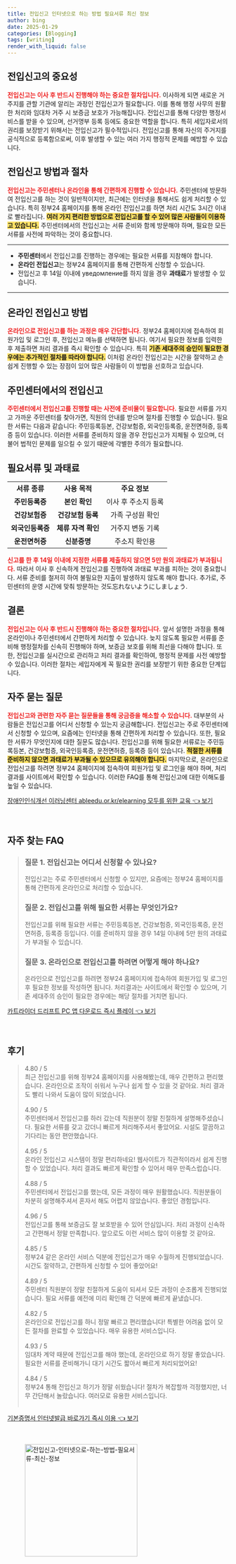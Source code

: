 ```yaml
---
title: 전입신고 인터넷으로 하는 방법 필요서류 최신 정보
author: bing
date: 2025-01-29
categories: [Blogging]
tags: [writing]
render_with_liquid: false
---
```



<h2 id='전입신고의 중요성'>전입신고의 중요성</h2>

<p><b><span style="color: #ee2323;">전입신고는 이사 후 반드시 진행해야 하는 중요한 절차입니다.</span></b> 이사하게 되면 새로운 거주지를 관할 기관에 알리는 과정인 전입신고가 필요합니다. 이를 통해 행정 사무의 원활한 처리와 임대차 거주 시 보증금 보호가 가능해집니다. 전입신고를 통해 다양한 행정서비스를 받을 수 있으며, 선거명부 등록 등에도 중요한 역할을 합니다. 특히 세입자로서의 권리를 보장받기 위해서는 전입신고가 필수적입니다. 전입신고를 통해 자신의 주거지를 공식적으로 등록함으로써, 이후 발생할 수 있는 여러 가지 행정적 문제를 예방할 수 있습니다.</p>

<h2 id='전입신고 방법과 절차'>전입신고 방법과 절차</h2>

<p><b><span style="color: #ee2323;">전입신고는 주민센터나 온라인을 통해 간편하게 진행할 수 있습니다.</span></b> 주민센터에 방문하여 전입신고를 하는 것이 일반적이지만, 최근에는 인터넷을 통해서도 쉽게 처리할 수 있습니다. 특히 정부24 홈페이지를 통해 온라인 전입신고를 하면 처리 시간도 3시간 이내로 빨라집니다. <b><span style="background-color: #ffe066;">여러 가지 편리한 방법으로 전입신고를 할 수 있어 많은 사람들이 이용하고 있습니다.</span></b> 주민센터에서의 전입신고는 서류 준비와 함께 방문해야 하며, 필요한 모든 서류를 사전에 파악하는 것이 중요합니다.</p>

<hr />

<ul>
    <li><b>주민센터</b>에서 전입신고를 진행하는 경우에는 필요한 서류를 지참해야 합니다.</li>
    <li><b>온라인 전입신고</b>는 정부24 홈페이지를 통해 간편하게 신청할 수 있습니다.</li>
    <li>전입신고 후 14일 이내에 уведомление를 하지 않을 경우 <b>과태료</b>가 발생할 수 있습니다.</li>
</ul>

<hr />

<h2 id='온라인 전입신고 방법'>온라인 전입신고 방법</h2>

<p><b><span style="color: #ee2323;">온라인으로 전입신고를 하는 과정은 매우 간단합니다.</span></b> 정부24 홈페이지에 접속하여 회원가입 및 로그인 후, 전입신고 메뉴를 선택하면 됩니다. 여기서 필요한 정보를 입력한 후 제출하면 처리 결과를 즉시 확인할 수 있습니다. 특히 <b><span style="background-color: #ffe066;">기존 세대주의 승인이 필요한 경우에는 추가적인 절차를 따라야 합니다.</span></b> 이처럼 온라인 전입신고는 시간을 절약하고 손쉽게 진행할 수 있는 장점이 있어 많은 사람들이 이 방법을 선호하고 있습니다.</p>

<h2 id='주민센터에서의 전입신고'>주민센터에서의 전입신고</h2>

<p><b><span style="color: #ee2323;">주민센터에서 전입신고를 진행할 때는 사전에 준비물이 필요합니다.</span></b> 필요한 서류를 가지고 가까운 주민센터를 찾아가면, 직원의 안내를 받으며 절차를 진행할 수 있습니다. 필요한 서류는 다음과 같습니다: 주민등록등본, 건강보험증, 외국인등록증, 운전면허증, 등록증 등이 있습니다. 이러한 서류를 준비하지 않을 경우 전입신고가 지체될 수 있으며, 더불어 법적인 문제를 일으킬 수 있기 때문에 각별한 주의가 필요합니다.</p>

<h2 id='필요서류 및 과태료'>필요서류 및 과태료</h2>

<table>
    <tr>
        <td style="text-align: center; height: 17px;"><b>서류 종류</b></td>
        <td style="text-align: center; height: 17px;"><b>사용 목적</b></td>
        <td style="text-align: center; height: 17px;"><b>주요 정보</b></td>
    </tr>
    <tr>
        <td style="text-align: center; height: 17px;"><b>주민등록증</b></td>
        <td style="text-align: center; height: 17px;"><b>본인 확인</b></td>
        <td style="text-align: center; height: 17px;">이사 후 주소지 등록</td>
    </tr>
    <tr>
        <td style="text-align: center; height: 17px;"><b>건강보험증</b></td>
        <td style="text-align: center; height: 17px;"><b>건강보험 등록</b></td>
        <td style="text-align: center; height: 17px;">가족 구성원 확인</td>
    </tr>
    <tr>
        <td style="text-align: center; height: 17px;"><b>외국인등록증</b></td>
        <td style="text-align: center; height: 17px;"><b>체류 자격 확인</b></td>
        <td style="text-align: center; height: 17px;">거주지 변동 기록</td>
    </tr>
    <tr>
        <td style="text-align: center; height: 17px;"><b>운전면허증</b></td>
        <td style="text-align: center; height: 17px;"><b>신분증명</b></td>
        <td style="text-align: center; height: 17px;">주소지 확인용 </td>
    </tr>
</table>

<p><b><span style="color: #ee2323;">신고를 한 후 14일 이내에 지정한 서류를 제출하지 않으면 5만 원의 과태료가 부과됩니다.</span></b> 따라서 이사 후 신속하게 전입신고를 진행하여 과태료 부과를 피하는 것이 중요합니다. 서류 준비를 철저히 하여 불필요한 지출이 발생하지 않도록 해야 합니다. 추가로, 주민센터의 운영 시간에 맞춰 방문하는 것도忘れないようにしましょう.</p>

<h2 id='결론'>결론</h2>

<p><b><span style="color: #ee2323;">전입신고는 이사 후 반드시 진행해야 하는 중요한 절차입니다.</span></b> 앞서 설명한 과정을 통해 온라인이나 주민센터에서 간편하게 처리할 수 있습니다. 늦지 않도록 필요한 서류를 준비해 행정절차를 신속히 진행해야 하며, 보증금 보호를 위해 최선을 다해야 합니다. 또한, 전입신고를 실시간으로 관리하고 처리 결과를 확인하여, 행정적 문제를 사전 예방할 수 있습니다. 이러한 절차는 세입자에게 꼭 필요한 권리를 보장받기 위한 중요한 단계입니다.</p>

<h2 id='자주 묻는 질문'>자주 묻는 질문</h2>

<p><b><span style="color: #ee2323;">전입신고와 관련한 자주 묻는 질문들을 통해 궁금증을 해소할 수 있습니다.</span></b> 대부분의 사람들은 전입신고를 어디서 신청할 수 있는지 궁금해합니다. 전입신고는 주로 주민센터에서 신청할 수 있으며, 요즘에는 인터넷을 통해 간편하게 처리할 수 있습니다. 또한, 필요한 서류가 무엇인지에 대한 질문도 많습니다. 전입신고를 위해 필요한 서류로는 주민등록등본, 건강보험증, 외국인등록증, 운전면허증, 등록증 등이 있습니다. <b><span style="background-color: #ffe066;">적절한 서류를 준비하지 않으면 과태료가 부과될 수 있으므로 유의해야 합니다.</span></b> 마지막으로, 온라인으로 전입신고를 하려면 정부24 홈페이지에 접속하여 회원가입 및 로그인을 해야 하며, 처리 결과를 사이트에서 확인할 수 있습니다. 이러한 FAQ를 통해 전입신고에 대한 이해도를 높일 수 있습니다.</p>


<p><a class="click-button" title="장애인인식개선 이러닝센터 ableedu.or.kr/elearning 모두를 위한 교육" href="https://greenforu.github.io/posts/%EC%9E%A5%EC%95%A0%EC%9D%B8%EC%9D%B8%EC%8B%9D%EA%B0%9C%EC%84%A0-%EC%9D%B4%EB%9F%AC%EB%8B%9D%EC%84%BC%ED%84%B0-ableedu.or.krelearning-%EB%AA%A8%EB%91%90%EB%A5%BC-%EC%9C%84%ED%95%9C-%EA%B5%90%EC%9C%A1/" rel="dofollow">장애인인식개선 이러닝센터 ableedu.or.kr/elearning 모두를 위한 교육 👈 보기</a></p><br>
<h2 id='자주_찾는_FAQ'>자주 찾는 FAQ</h2>
<div itemscope="" itemtype="https://schema.org/FAQPage"> 
<blockquote> 
<div itemscope="" itemprop="mainEntity" itemtype="https://schema.org/Question"> 
<h3 itemprop="name">질문 1. 전입신고는 어디서 신청할 수 있나요?</h3> 
<div itemscope="" itemprop="acceptedAnswer" itemtype="https://schema.org/Answer"> 
<span itemprop="text"> 
<p>전입신고는 주로 주민센터에서 신청할 수 있지만, 요즘에는 정부24 홈페이지를 통해 간편하게 온라인으로 처리할 수 있습니다.</p> 
</span> 
</div> 
</div> 
<div itemscope="" itemprop="mainEntity" itemtype="https://schema.org/Question"> 
<h3 itemprop="name">질문 2. 전입신고를 위해 필요한 서류는 무엇인가요?</h3> 
<div itemscope="" itemprop="acceptedAnswer" itemtype="https://schema.org/Answer"> 
<span itemprop="text"> 
<p>전입신고를 위해 필요한 서류는 주민등록등본, 건강보험증, 외국인등록증, 운전면허증, 등록증 등입니다. 이를 준비하지 않을 경우 14일 이내에 5만 원의 과태료가 부과될 수 있습니다.</p> 
</span> 
</div> 
</div> 
<div itemscope="" itemprop="mainEntity" itemtype="https://schema.org/Question"> 
<h3 itemprop="name">질문 3. 온라인으로 전입신고를 하려면 어떻게 해야 하나요?</h3> 
<div itemscope="" itemprop="acceptedAnswer" itemtype="https://schema.org/Answer"> 
<span itemprop="text"> 
<p>온라인으로 전입신고를 하려면 정부24 홈페이지에 접속하여 회원가입 및 로그인 후 필요한 정보를 작성하면 됩니다. 처리결과는 사이트에서 확인할 수 있으며, 기존 세대주의 승인이 필요한 경우에는 해당 절차를 거치면 됩니다.</p> 
</span> 
</div> 
</div> 
</blockquote> 
</div>
<p><a class="click-button" title="카트라이더 드리프트 PC 앱 다운로드 즉시 플레이" href="https://greenforu.github.io/posts/%EC%B9%B4%ED%8A%B8%EB%9D%BC%EC%9D%B4%EB%8D%94-%EB%93%9C%EB%A6%AC%ED%94%84%ED%8A%B8-PC-%EC%95%B1-%EB%8B%A4%EC%9A%B4%EB%A1%9C%EB%93%9C-%EC%A6%89%EC%8B%9C-%ED%94%8C%EB%A0%88%EC%9D%B4/" rel="dofollow">카트라이더 드리프트 PC 앱 다운로드 즉시 플레이 👈 보기</a></p><br>
<h2 id='후기'>후기</h2>
<div itemscope itemtype="https://schema.org/Product">
  <blockquote>
  <div itemprop="review" itemscope itemtype="https://schema.org/Review">
      <div itemprop="reviewRating" itemscope itemtype="https://schema.org/Rating"> <span itemprop="ratingValue">4.80</span> / <span itemprop="bestRating">5</span> </div>
      <span itemprop="reviewBody">최근 전입신고를 위해 정부24 홈페이지를 사용해봤는데, 매우 간편하고 편리했습니다. 온라인으로 조작이 쉬워서 누구나 쉽게 할 수 있을 것 같아요. 처리 결과도 빨리 나와서 도움이 많이 되었습니다. </span>
  </div>
  <br>
  <div itemprop="review" itemscope itemtype="https://schema.org/Review">
      <div itemprop="reviewRating" itemscope itemtype="https://schema.org/Rating"> <span itemprop="ratingValue">4.90</span> / <span itemprop="bestRating">5</span> </div>
      <span itemprop="reviewBody">주민센터에서 전입신고를 하러 갔는데 직원분이 정말 친절하게 설명해주셨습니다. 필요한 서류를 갖고 갔더니 빠르게 처리해주셔서 좋았어요. 시설도 깔끔하고 기다리는 동안 편안했습니다.</span>
  </div>
  <br>
  <div itemprop="review" itemscope itemtype="https://schema.org/Review">
      <div itemprop="reviewRating" itemscope itemtype="https://schema.org/Rating"> <span itemprop="ratingValue">4.95</span> / <span itemprop="bestRating">5</span> </div>
      <span itemprop="reviewBody">온라인 전입신고 시스템이 정말 편리하네요! 웹사이트가 직관적이라서 쉽게 진행할 수 있었습니다. 처리 결과도 빠르게 확인할 수 있어서 매우 만족스럽습니다.</span>
  </div>
  <br>
  <div itemprop="review" itemscope itemtype="https://schema.org/Review">
      <div itemprop="reviewRating" itemscope itemtype="https://schema.org/Rating"> <span itemprop="ratingValue">4.88</span> / <span itemprop="bestRating">5</span> </div>
      <span itemprop="reviewBody">주민센터에서 전입신고를 했는데, 모든 과정이 매우 원활했습니다. 직원분들이 차분히 설명해주셔서 혼자서 해도 어렵지 않았습니다. 좋았던 경험입니다.</span>
  </div>
  <br>
  <div itemprop="review" itemscope itemtype="https://schema.org/Review">
      <div itemprop="reviewRating" itemscope itemtype="https://schema.org/Rating"> <span itemprop="ratingValue">4.96</span> / <span itemprop="bestRating">5</span> </div>
      <span itemprop="reviewBody">전입신고를 통해 보증금도 잘 보호받을 수 있어 안심입니다. 처리 과정이 신속하고 간편해서 정말 만족합니다. 앞으로도 이런 서비스 많이 이용할 것 같아요.</span>
  </div>
  <br>
  <div itemprop="review" itemscope itemtype="https://schema.org/Review">
      <div itemprop="reviewRating" itemscope itemtype="https://schema.org/Rating"> <span itemprop="ratingValue">4.85</span> / <span itemprop="bestRating">5</span> </div>
      <span itemprop="reviewBody">정부24 같은 온라인 서비스 덕분에 전입신고가 매우 수월하게 진행되었습니다. 시간도 절약하고, 간편하게 신청할 수 있어 좋았어요!</span>
  </div>
  <br>
  <div itemprop="review" itemscope itemtype="https://schema.org/Review">
      <div itemprop="reviewRating" itemscope itemtype="https://schema.org/Rating"> <span itemprop="ratingValue">4.89</span> / <span itemprop="bestRating">5</span> </div>
      <span itemprop="reviewBody">주민센터 직원분이 정말 친절하게 도움이 되셔서 모든 과정이 순조롭게 진행되었습니다. 필요 서류를 예전에 미리 확인해 간 덕분에 빠르게 끝냈습니다.</span>
  </div>
  <br>
  <div itemprop="review" itemscope itemtype="https://schema.org/Review">
      <div itemprop="reviewRating" itemscope itemtype="https://schema.org/Rating"> <span itemprop="ratingValue">4.82</span> / <span itemprop="bestRating">5</span> </div>
      <span itemprop="reviewBody">온라인으로 전입신고를 하니 정말 빠르고 편리했습니다! 특별한 어려움 없이 모든 절차를 완료할 수 있었습니다. 매우 유용한 서비스입니다.</span>
  </div>
  <br>
  <div itemprop="review" itemscope itemtype="https://schema.org/Review">
      <div itemprop="reviewRating" itemscope itemtype="https://schema.org/Rating"> <span itemprop="ratingValue">4.93</span> / <span itemprop="bestRating">5</span> </div>
      <span itemprop="reviewBody">임대차 계약 때문에 전입신고를 해야 했는데, 온라인으로 하기 정말 좋았습니다. 필요한 서류를 준비해가니 대기 시간도 짧아서 빠르게 처리되었어요!</span>
  </div>
  <br>
  <div itemprop="review" itemscope itemtype="https://schema.org/Review">
      <div itemprop="reviewRating" itemscope itemtype="https://schema.org/Rating"> <span itemprop="ratingValue">4.84</span> / <span itemprop="bestRating">5</span> </div>
      <span itemprop="reviewBody">정부24 통해 전입신고 하기가 정말 쉬웠습니다! 절차가 복잡할까 걱정했지만, 너무 간단해서 놀랐습니다. 여러모로 유용한 서비스입니다.</span>
  </div>
  <br>
  </blockquote>
</div>
<p><a class="click-button" title="기본증명서 인터넷발급 바로가기 즉시 이용" href="https://greenforu.github.io/posts/%EA%B8%B0%EB%B3%B8%EC%A6%9D%EB%AA%85%EC%84%9C-%EC%9D%B8%ED%84%B0%EB%84%B7%EB%B0%9C%EA%B8%89-%EB%B0%94%EB%A1%9C%EA%B0%80%EA%B8%B0-%EC%A6%89%EC%8B%9C-%EC%9D%B4%EC%9A%A9/" rel="dofollow">기본증명서 인터넷발급 바로가기 즉시 이용 👈 보기</a></p><br>
<figure class="image"><img src="https://greenforu.github.io/assets/img/thumbnail/전입신고-인터넷으로-하는-방법-필요서류-최신-정보.webp" alt="전입신고-인터넷으로-하는-방법-필요서류-최신-정보" width="256" height="256"></figure>